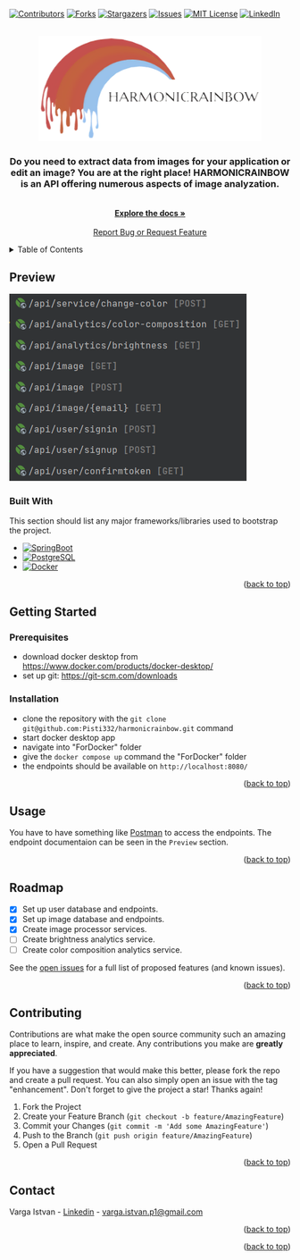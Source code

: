 <!-- Improved compatibility of back to top link: See: https://github.com/othneildrew/Best-README-Template/pull/73 -->
<a name="readme-top"></a>
<!--
*** Thanks for checking out the Best-README-Template. If you have a suggestion
*** that would make this better, please fork the repo and create a pull request
*** or simply open an issue with the tag "enhancement".
*** Don't forget to give the project a star!
*** Thanks again! Now go create something AMAZING! :D
-->



<!-- PROJECT SHIELDS -->
<!--
*** I'm using markdown "reference style" links for readability.
*** Reference links are enclosed in brackets [ ] instead of parentheses ( ).
*** See the bottom of this document for the declaration of the reference variables
*** for contributors-url, forks-url, etc. This is an optional, concise syntax you may use.
*** https://www.markdownguide.org/basic-syntax/#reference-style-links
-->
[![Contributors][contributors-shield]][contributors-url]
[![Forks][forks-shield]][forks-url]
[![Stargazers][stars-shield]][stars-url]
[![Issues][issues-shield]][issues-url]
[![MIT License][license-shield]][license-url]
[![LinkedIn][linkedin-shield]][linkedin-url]



<!-- PROJECT LOGO -->
<br />
<div align="center">
  <a href="https://github.com/Pisti332/harmonicrainbow/tree/color-change-service">
    <img src="./images/logo.png" alt="Logo" width="400">
  </a>

  <p align="center">
  <h3>Do you need to extract data from images for your application or edit an image? You are at the right place! HARMONICRAINBOW is an API offering numerous aspects of image analyzation.</h3>
    <br />
    <a href="https://github.com/Pisti332/harmonicrainbow"><strong>Explore the docs »</strong></a>
    <br />
    <br />
    <a href="https://github.com/Pisti332/harmonicrainbow/issues">Report Bug or Request Feature</a>
  </p>
</div>



<!-- TABLE OF CONTENTS -->
<details>
  <summary>Table of Contents</summary>
  <ol>
    <li>
      <a href="#about-the-project">About The Project</a>
      <ul>
        <li><a href="#built-with">Built With</a></li>
      </ul>
    </li>
    <li>
      <a href="#getting-started">Getting Started</a>
      <ul>
        <li><a href="#prerequisites">Prerequisites</a></li>
        <li><a href="#installation">Installation</a></li>
      </ul>
    </li>
    <li><a href="#usage">Usage</a></li>
    <li><a href="#roadmap">Roadmap</a></li>
    <li><a href="#contributing">Contributing</a></li>
    <li><a href="#license">License</a></li>
    <li><a href="#contact">Contact</a></li>
    <li><a href="#acknowledgments">Acknowledgments</a></li>
  </ol>
</details>



<!-- ABOUT THE PROJECT -->
## Preview

[![Product Name Screen Shot][product-screenshot]](https://github.com/Pisti332/harmonicrainbow/tree/color-change-service)



### Built With

This section should list any major frameworks/libraries used to bootstrap the project.

* [![SpringBoot][Spring]][spring-url]
* [![PostgreSQL][PostgreSQL]][postrgesql-url]
* [![Docker][Docker]][docker-url]


<p align="right">(<a href="#readme-top">back to top</a>)</p>



<!-- GETTING STARTED -->
## Getting Started



### Prerequisites
  * download docker desktop from <a href="https://www.docker.com/products/docker-desktop">https://www.docker.com/products/docker-desktop/</a>
  * set up git: <a href="https://git-scm.com/downloads">https://git-scm.com/downloads</a>

### Installation

* clone the repository with the ```git clone git@github.com:Pisti332/harmonicrainbow.git``` command
* start docker desktop app
* navigate into "ForDocker" folder
* give the ```docker compose up``` command the "ForDocker" folder
* the endpoints should be available on ```http://localhost:8080/```

<p align="right">(<a href="#readme-top">back to top</a>)</p>



<!-- USAGE EXAMPLES -->
## Usage

You have to have something like <a href="https://www.postman.com/">Postman</a> to access the endpoints. The endpoint documentaion can be seen in the ```Preview``` section.

<p align="right">(<a href="#readme-top">back to top</a>)</p>

<!-- ROADMAP -->
## Roadmap

- [x] Set up user database and endpoints.
- [x] Set up image database and endpoints.
- [x] Create image processor services.
- [ ] Create brightness analytics service.
- [ ] Create color composition analytics service.

See the [open issues](https://github.com/Pisti332/harmonicrainbow/issues) for a full list of proposed features (and known issues).

<p align="right">(<a href="#readme-top">back to top</a>)</p>



<!-- CONTRIBUTING -->
## Contributing

Contributions are what make the open source community such an amazing place to learn, inspire, and create. Any contributions you make are **greatly appreciated**.

If you have a suggestion that would make this better, please fork the repo and create a pull request. You can also simply open an issue with the tag "enhancement".
Don't forget to give the project a star! Thanks again!

1. Fork the Project
2. Create your Feature Branch (`git checkout -b feature/AmazingFeature`)
3. Commit your Changes (`git commit -m 'Add some AmazingFeature'`)
4. Push to the Branch (`git push origin feature/AmazingFeature`)
5. Open a Pull Request

<p align="right">(<a href="#readme-top">back to top</a>)</p>




<!-- CONTACT -->
## Contact

Varga Istvan - <a href="https://www.linkedin.com/feed/">Linkedin</a> - varga.istvan.p1@gmail.com

<p align="right">(<a href="#readme-top">back to top</a>)</p>

<p align="right">(<a href="#readme-top">back to top</a>)</p>



<!-- MARKDOWN LINKS & IMAGES -->
<!-- https://www.markdownguide.org/basic-syntax/#reference-style-links -->
[contributors-shield]: https://img.shields.io/github/contributors/Pisti332/harmonicrainbow.svg?style=for-the-badge
[contributors-url]: https://github.com/Pisti332/harmonicrainbow/graphs/contributors
[forks-shield]: https://img.shields.io/github/forks/Pisti332/harmonicrainbow.svg?style=for-the-badge
[forks-url]: https://github.com/Pisti332/harmonicrainbow/fork
[stars-shield]: https://img.shields.io/github/stars/Pisti332/harmonicrainbow.svg?style=for-the-badge
[stars-url]: https://github.com/Pisti332/harmonicrainbow/stargazers
[issues-shield]: https://img.shields.io/github/issues/Pisti332/harmonicrainbow.svg?style=for-the-badge
[issues-url]: https://github.com/Pisti332/harmonicrainbow/issues
[license-shield]: https://img.shields.io/github/license/Pisti332/harmonicrainbow.svg?style=for-the-badge
[license-url]: https://github.com/Pisti332/harmonicrainbow/blob/development/licence.txt
[linkedin-shield]: https://img.shields.io/badge/-LinkedIn-black.svg?style=for-the-badge&logo=linkedin&colorB=555
[linkedin-url]: https://www.linkedin.com/in/varga-istvan-p1/
[product-screenshot]: images/demo-screenshot.png
[Spring]: https://img.shields.io/badge/springboot-20232A?style=for-the-badge&logo=springboot&logoColor=#008000
[spring-url]: https://spring.io/
[PostgreSQL]: https://img.shields.io/badge/postgresql-20232A?style=for-the-badge&logo=postgresql&logoColor=#008000
[postrgesql-url]: https://www.postgresql.org/
[Docker]: https://img.shields.io/badge/docker-20232A?style=for-the-badge&logo=docker&logoColor=#008000
[docker-url]: https://www.docker.com/

